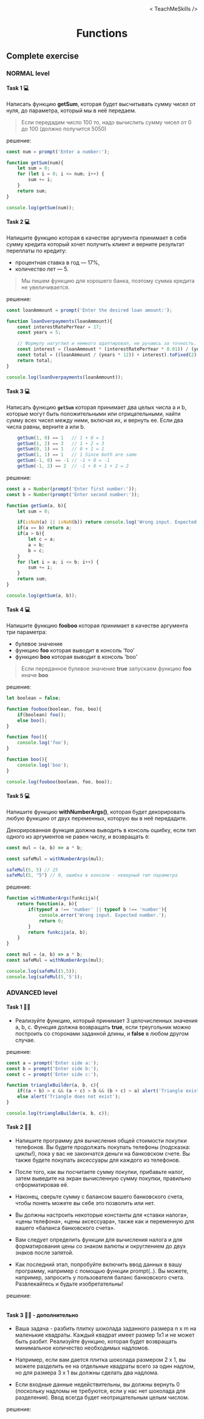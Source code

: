 <p align='right'>< TeachMeSkills /></p>
<h1 align='center'>Functions</h1>

## Complete exercise

### NORMAL level

#### Task 1 💻

Написать функцию **getSum**, которая будет высчитывать сумму чисел от нуля, до параметра, который мы в неё передаем. 

> Если передадим число 100 то, надо вычислить сумму чисел от 0 до 100 (должно получится 5050)

решение:

```javascript
const num = prompt('Enter a number:');

function getSum(num){
    let sum = 0;
    for (let i = 0; i <= num; i++) {
        sum += i;
    }
    return sum;
}

console.log(getSum(num));
```

#### Task 2 💻

Напишите функцию которая в качестве аргумента принимает в себя сумму кредита который хочет получить клиент и верните результат переплаты по кредиту:

+ процентная ставка в год — 17%,
+ количество лет — 5.

> Мы пишем функцию для хорошего банка, поэтому сумма кредита не увеличивается.

решение:

```javascript
const loanAmmount = prompt('Enter the desired loan amount:');

function loanOverpayments(loanAmmount){
    const interestRatePerYear = 17;
    const years = 5;

    // Формулу нагуглил и немного адаптировал, не ручаюсь за точность.
    const interest = (loanAmmount * (interestRatePerYear * 0.01)) / (years * 12);
    const total = ((loanAmmount / (years * 12)) + interest).toFixed(2);
    return total;
}

console.log(loanOverpayments(loanAmmount));
```

#### Task 3 💻

Написать функцию **`getSum`** которая принимает два целых числа a и b, которые могут быть положительными или отрицательными, найти сумму всех чисел между ними, включая их, и вернуть ее. Если два числа равны, верните a или b.

```javascript
    getSum(1, 0) == 1   // 1 + 0 = 1
    getSum(1, 2) == 3   // 1 + 2 = 3
    getSum(0, 1) == 1   // 0 + 1 = 1
    getSum(1, 1) == 1   // 1 Since both are same
    getSum(-1, 0) == -1 // -1 + 0 = -1
    getSum(-1, 2) == 2  // -1 + 0 + 1 + 2 = 2
```

решение:

```javascript
const a = Number(prompt('Enter first number:'));
const b = Number(prompt('Enter second number:'));

function getSum(a, b){
    let sum = 0;

    if(isNaN(a) || isNaN(b)) return console.log('Wrong input. Expected number.');
    if(a == b) return a;
    if(a > b){
        let c = a;
        a = b;
        b = c;
    }
    for (let i = a; i <= b; i++) {
        sum += i;
    }
    return sum;
}

console.log(getSum(a, b));
```

#### Task 4 💻

Напишите функцию **fooboo** которая принимает в качестве аргумента три параметра:

+ булевое значение
+ функцию **foo** которая выводит в консоль 'foo'
+ функцию **boo** которая выводит в консоль 'boo'

> Если переданное булевое значение **true** запускаем функцию **foo** иначе **boo**

решение:

```javascript
let boolean = false;

function fooboo(boolean, foo, boo){
    if(boolean) foo();
    else boo();
}

function foo(){
    console.log('foo');
}

function boo(){
    console.log('boo');
}

console.log(fooboo(boolean, foo, boo));
```

#### Task 5 💻

Напишите функцию **withNumberArgs()**, которая будет декорировать любую функцию
от двух переменных, которую вы в неё передадите.

Декорированная функция должна выводить в консоль ошибку, если тип одного из аргументов
не равен числу, и возвращать `0`:

```javascript
const mul = (a, b) => a * b;

const safeMul = withNumberArgs(mul);

safeMul(5, 5) // 25
safeMul(5, "5") // 0, ошибка в консоли - неверный тип параметра
```

решение:

```javascript
function withNumberArgs(funkcija){
    return function(a, b){
        if(typeof a !== 'number' || typeof b !== 'number'){
            console.error('Wrong input. Expected number.');
            return 0;
        }
        return funkcija(a, b);
    }
}

const mul = (a, b) => a * b;
const safeMul = withNumberArgs(mul);

console.log(safeMul(5,5));
console.log(safeMul(5,'5'));
```

### ADVANCED level

#### Task 1 👨‍🏫 

+ Реализуйте функцию, который принимает 3 целочисленных значения a, b, c. Функция должна возвращать **true**, если треугольник можно построить со сторонами заданной длины, и **false** в любом другом случае.

решение:

```javascript
const a = prompt('Enter side a:');
const b = prompt('Enter side b:');
const c = prompt('Enter side c:');

function triangleBuilder(a, b, c){
    if((a + b) > c && (a + c) > b && (b + c) > a) alert('Triangle exist');
    else alert('Triangle does not exist');
}

console.log(triangleBuilder(a, b, c));
```

#### Task 2 👨‍🏫

+ Напишите программу для вычисления общей стоимости покупки телефонов. Вы будете продолжать покупать телефоны (подсказка: циклы!), пока у вас не закончатся деньги на банковском счете. Вы также будете покупать аксессуары для каждого из телефонов.

+ После того, как вы посчитаете сумму покупки, прибавьте налог, затем выведите на экран вычисленную сумму покупки, правильно отформатировав её.

+ Наконец, сверьте сумму с балансом вашего банковского счета, чтобы понять можете вы себе это позволить или нет.

+ Вы должны настроить некоторые константы для «ставки налога», «цены телефона», «цены аксессуара», также как и переменную для вашего «баланса банковского счета».

+ Вам следует определить функции для вычисления налога и для форматирования цены со знаком валюты и округлением до двух знаков после запятой.

+ Как последний этап, попробуйте включить ввод данных в вашу программу, например с помощью функции prompt(..). Вы можете, например, запросить у пользователя баланс банковского счета. Развлекайтесь и будьте изобретательны!

решение:

```javascript

```

#### Task 3 👨‍🏫 - дополнительно

+ Ваша задача - разбить плитку шоколада заданного размера n x m на маленькие квадраты. Каждый квадрат имеет размер 1x1 и не может быть разбит. Реализуйте функцию, которая будет возвращать минимальное количество необходимых надломов.

+ Например, если вам дается плитка шоколада размером 2 x 1, вы можете разделить ее на отдельные квадраты всего за один надлом, но для размера 3 x 1 вы должны сделать два надлома.

+ Если входные данные недействительны, вы должны вернуть 0 (поскольку надломы не требуются, если у нас нет шоколада для разделения). Ввод всегда будет неотрицательным целым числом.

решение:

```javascript

```